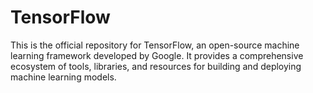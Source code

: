 # TensorFlow
This is the official repository for TensorFlow, an open-source machine learning framework developed by Google. It provides a comprehensive ecosystem of tools, libraries, and resources for building and deploying machine learning models.
